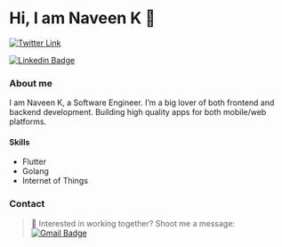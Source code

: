 # Hi, I am Naveen K 👋

[![Twitter Link](https://img.shields.io/twitter/follow/NavDevLife?color=1DA1F2&label=%40NavDevLife&logo=Twitter&style=flat)](https://twitter.com/NavDevLife)
 
[![Linkedin Badge](https://img.shields.io/badge/-naveen-blue?color=1DA1F2&style=flat&logo=Linkedin&logoColor=white&link=https://www.linkedin.com/in/naveen-k97)](https://www.linkedin.com/in/naveen-k97) 

### About me

I am Naveen K, a Software Engineer. I’m a big lover of both frontend and backend development. Building high quality apps for both mobile/web platforms.

#### Skills
- Flutter
- Golang
- Internet of Things


### Contact

> :email: Interested in working together? Shoot me a message:  [![Gmail Badge](https://img.shields.io/badge/-naveenkmavoor@gmail.com-c14438?style=flat-square&logo=Gmail&logoColor=white&link=mailto:naveenkmavoor@gmail.com)](mailto:naveenkmavoor@gmail.com)

 

<!---
Naveenmavoor/Naveenmavoor is a ✨ special ✨ repository because its `README.md` (this file) appears on your GitHub profile.
You can click the Preview link to take a look at your changes.
--->
